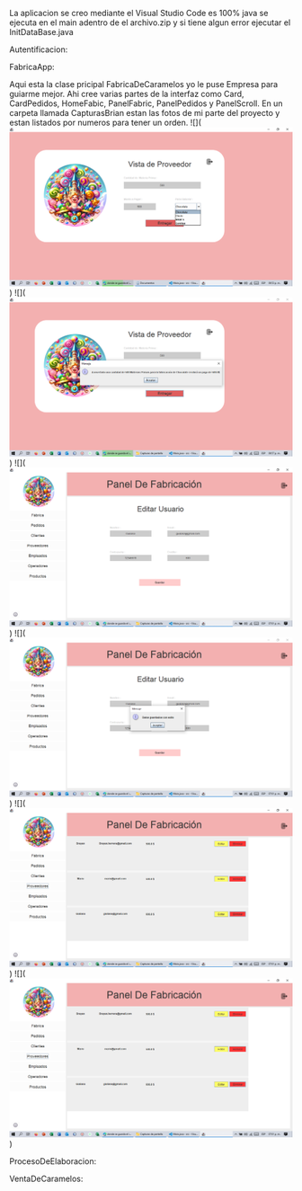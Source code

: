 La aplicacion se creo mediante el Visual Studio Code es 100% java se ejecuta en el main adentro de el archivo.zip y si tiene algun error ejecutar el InitDataBase.java

Autentificacion:



FabricaApp:

Aqui esta la clase pricipal FabricaDeCaramelos yo le puse Empresa para guiarme mejor. Ahi cree varias partes de la interfaz como Card, CardPedidos, 
HomeFabic, PanelFabric, PanelPedidos y PanelScroll. En un carpeta llamada CapturasBrian estan las fotos de mi parte del proyecto y estan listados por numeros para tener un orden.
![](![Alt text](image.png))
![](![Alt text](image-1.png))
![](![Alt text](image-2.png))
![](![Alt text](image-3.png))
![](![Alt text](image-4.png))
![](![Alt text](image-5.png))

ProcesoDeElaboracion:



VentaDeCaramelos:


